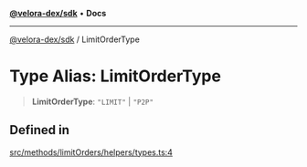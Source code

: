 [**@velora-dex/sdk**](../README.md) • **Docs**

***

[@velora-dex/sdk](../globals.md) / LimitOrderType

# Type Alias: LimitOrderType

> **LimitOrderType**: `"LIMIT"` \| `"P2P"`

## Defined in

[src/methods/limitOrders/helpers/types.ts:4](https://github.com/VeloraDEX/sdk/blob/feat/extend_delta_orders_filtering/src/methods/limitOrders/helpers/types.ts#L4)
